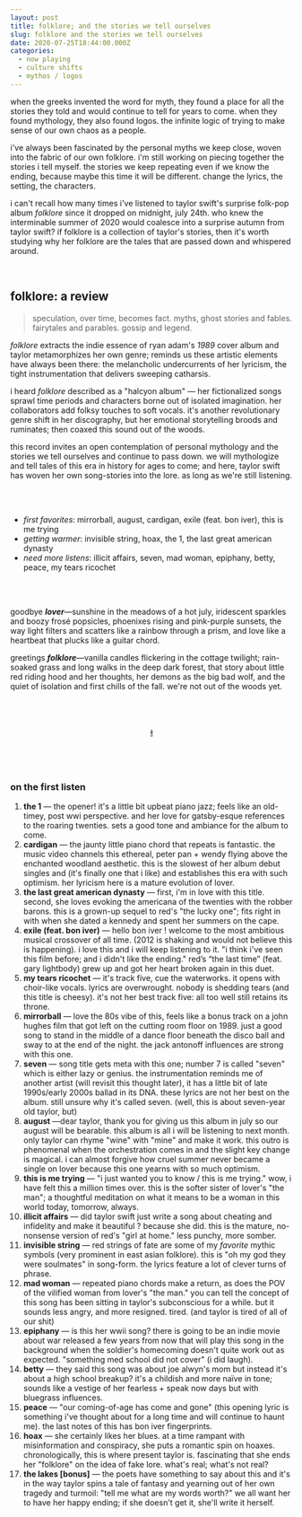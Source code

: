 ```yaml
---
layout: post
title: folklore; and the stories we tell ourselves
slug: folklore and the stories we tell ourselves
date: 2020-07-25T18:44:00.000Z
categories:
  - now playing
  - culture shifts
  - mythos / logos
---
```

when the greeks invented the word for myth, they found a place for all the stories they told and would continue to tell for years to come. when they found mythology, they also found logos. the infinite logic of trying to make sense of our own chaos as a people. 

i've always been fascinated by the personal myths we keep close, woven into the fabric of our own folklore. i'm still working on piecing together the stories i tell myself. the stories we keep repeating even if we know the ending, because maybe this time it will be different. change the lyrics, the setting, the characters. 

i can't recall how many times i've listened to taylor swift's surprise folk-pop album *folklore* since it dropped on midnight, july 24th. who knew the interminable summer of 2020 would coalesce into a surprise autumn from taylor swift? if folklore is a collection of taylor's stories, then it's worth studying why her folklore are the tales that are passed down and whispered around. 

<!--more-->

<br />

## folklore: a review

> speculation, over time, becomes fact. myths, ghost stories and fables. fairytales and parables. gossip and legend.

*folklore* extracts the indie essence of ryan adam's *1989* cover album and taylor metamorphizes her own genre; reminds us these artistic elements have always been there: the melancholic undercurrents of her lyricism, the tight instrumentation that delivers sweeping catharsis.

i heard *folklore* described as a "halcyon album" — her fictionalized songs sprawl time periods and characters borne out of isolated imagination. her collaborators add folksy touches to soft vocals. it's another revolutionary genre shift in her discography, but her emotional storytelling broods and ruminates; then coaxed this sound out of the woods.

this record invites an open contemplation of personal mythology and the stories we tell ourselves and continue to pass down. we will mythologize and tell tales of this era in history for ages to come; and here, taylor swift has woven her own song-stories into the lore. as long as we're still listening.

<br />
<br />

* *first favorites*: mirrorball, august, cardigan, exile (feat. bon iver), this is me trying
* *getting warmer*: invisible string, hoax, the 1, the last great american dynasty
* *need more listens*: illicit affairs, seven, mad woman, epiphany, betty, peace, my tears ricochet

<br />
<br />

goodbye ***lover***—sunshine in the meadows of a hot july, iridescent sparkles and boozy frosé popsicles, phoenixes rising and pink-purple sunsets, the way light filters and scatters like a rainbow through a prism, and love like a heartbeat that plucks like a guitar chord.

greetings ***folklore***—vanilla candles flickering in the cottage twilight; rain-soaked grass and long walks in the deep dark forest, that story about little red riding hood and her thoughts, her demons as the big bad wolf, and the quiet of isolation and first chills of the fall. we're not out of the woods yet.

<br />
<br />

<h4 style="text-align:center">🕯</h4>

<br />
<br />

### on the first listen

1. **the 1** — the opener! it's a little bit upbeat piano jazz; feels like an old-timey, post wwi perspective. and her love for gatsby-esque references to the roaring twenties. sets a good tone and ambiance for the album to come.
2. **cardigan** — the jaunty little piano chord that repeats is fantastic. the music video channels this ethereal, peter pan + wendy flying above the enchanted woodland aesthetic. this is the slowest of her album debut singles and (it's finally one that i like) and establishes this era with such optimism. her lyricism here is a mature evolution of lover.
3. **the last great american dynasty** — first, i'm in love with this title. second, she loves evoking the americana of the twenties with the robber barons. this is a grown-up sequel to red's "the lucky one"; fits right in with when she dated a kennedy and spent her summers on the cape.
4. **exile (feat. bon iver)** — hello bon iver ! welcome to the most ambitious musical crossover of all time. (2012 is shaking and would not believe this is happening). i love this and i will keep listening to it. "i think i've seen this film before; and i didn't like the ending." red’s “the last time” (feat. gary lightbody) grew up and got her heart broken again in this duet.
5. **my tears ricochet** — it's track five, cue the waterworks. it opens with choir-like vocals. lyrics are overwrought. nobody is shedding tears (and this title is cheesy). it's not her best track five: all too well still retains its throne.
6. **mirrorball** — love the 80s vibe of this, feels like a bonus track on a john hughes film that got left on the cutting room floor on 1989. just a good song to stand in the middle of a dance floor beneath the disco ball and sway to at the end of the night. the jack antonoff influences are strong with this one.
7. **seven** — song title gets meta with this one; number 7 is called "seven" which is either lazy or genius. the instrumentation reminds me of another artist (will revisit this thought later), it has a little bit of late 1990s/early 2000s ballad in its DNA. these lyrics are not her best on the album. still unsure why it's called seven. (well, this is about seven-year old taylor, but)
8. **august** —dear taylor, thank you for giving us this album in july so our august will be bearable. this album is all i will be listening to next month. only taylor can rhyme "wine" with "mine" and make it work. this outro is phenomenal when the orchestration comes in and the slight key change is magical. i can almost forgive how cruel summer never became a single on lover because this one yearns with so much optimism.
9. **this is me trying** — "i just wanted you to know / this is me trying." wow, i have felt this a million times over. this is the softer sister of lover's "the man"; a thoughtful meditation on what it means to be a woman in this world today, tomorrow, always.
10. **illicit affairs** — did taylor swift just write a song about cheating and infidelity and make it beautiful ? because she did. this is the mature, no-nonsense version of red's "girl at home." less punchy, more somber.
11. **invisible string** — red strings of fate are some of my *favorite* mythic symbols (very prominent in east asian folklore). this is "oh my god they were soulmates" in song-form. the lyrics feature a lot of clever turns of phrase.
12. **mad woman** — repeated piano chords make a return, as does the POV of the vilified woman from lover's "the man." you can tell the concept of this song has been sitting in taylor's subconscious for a while. but it sounds less angry, and more resigned. tired. (and taylor is tired of all of our shit)
13. **epiphany** — is this her wwii song? there is going to be an indie movie about war released a few years from now that will play this song in the background when the soldier's homecoming doesn't quite work out as expected. "something med school did not cover" (i did laugh).
14. **betty** — they said this song was about joe alwyn's mom but instead it's about a high school breakup? it's a childish and more naïve in tone; sounds like a vestige of her fearless + speak now days but with bluegrass influences.
15. **peace** — "our coming-of-age has come and gone" (this opening lyric is something i've thought about for a long time and will continue to haunt me). the last notes of this has bon iver fingerprints.
16. **hoax** — she certainly likes her blues. at a time rampant with misinformation and conspiracy, she puts a romantic spin on hoaxes. chronologically, this is where present taylor is. fascinating that she ends her "folklore" on the idea of fake lore. what's real; what's not real?
17. **the lakes \[bonus]** — the poets have something to say about this and it's in the way taylor spins a tale of fantasy and yearning out of her own tragedy and turmoil: "tell me what are my words worth?" we all want her to have her happy ending; if she doesn't get it, she'll write it herself.

<br />
<br />